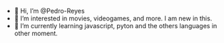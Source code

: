 - 👋 Hi, I’m @Pedro-Reyes
- 👀 I’m interested in movies, videogames, and more. I am new in this.
- 🌱 I’m currently learning javascript, pyton and the others languages in other moment.


<!---
Pedro-Reyes/Pedro-Reyes is a ✨ special ✨ repository because its `README.md` (this file) appears on your GitHub profile.
You can click the Preview link to take a look at your changes.
--->
